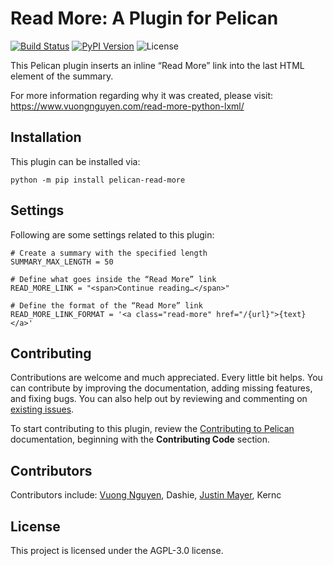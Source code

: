 Read More: A Plugin for Pelican
===============================

[![Build Status](https://img.shields.io/github/workflow/status/pelican-plugins/read-more/build)](https://github.com/pelican-plugins/read-more/actions)
[![PyPI Version](https://img.shields.io/pypi/v/pelican-read-more)](https://pypi.org/project/pelican-read-more/)
![License](https://img.shields.io/pypi/l/pelican-read-more?color=blue)

This Pelican plugin inserts an inline “Read More” link into the last HTML element of the summary.

For more information regarding why it was created, please visit: https://www.vuongnguyen.com/read-more-python-lxml/

Installation
------------

This plugin can be installed via:

    python -m pip install pelican-read-more

Settings
--------

Following are some settings related to this plugin:

    # Create a summary with the specified length
    SUMMARY_MAX_LENGTH = 50

    # Define what goes inside the “Read More” link
    READ_MORE_LINK = "<span>Continue reading…</span>"

    # Define the format of the “Read More” link
    READ_MORE_LINK_FORMAT = '<a class="read-more" href="/{url}">{text}</a>'

Contributing
------------

Contributions are welcome and much appreciated. Every little bit helps. You can contribute by improving the documentation, adding missing features, and fixing bugs. You can also help out by reviewing and commenting on [existing issues][].

To start contributing to this plugin, review the [Contributing to Pelican][] documentation, beginning with the **Contributing Code** section.

[existing issues]: https://github.com/pelican-plugins/read-more/issues
[Contributing to Pelican]: https://docs.getpelican.com/en/latest/contribute.html

Contributors
------------

Contributors include: [Vuong Nguyen](https://www.vuongnguyen.com), Dashie, [Justin Mayer](https://justinmayer.com), Kernc

License
-------

This project is licensed under the AGPL-3.0 license.
